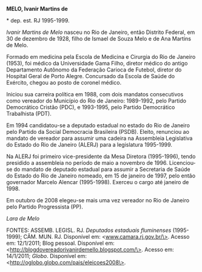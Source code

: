 **MELO, Ivanir Martins de**

\* dep. est. RJ 1995-1999.

*Ivanir Martins de Melo* nasceu no Rio de Janeiro, então Distrito
Federal, em 30 de dezembro de 1928, filho de Ismael de Souza Melo e de
Ana Martins de Melo.

Formado em medicina pela Escola de Medicina e Cirurgia do Rio de Janeiro
(1953), foi médico da Universidade Gama Filho, diretor médico do antigo
Departamento Autônomo da Federação Carioca de Futebol, diretor do
Hospital Geral de Porto Alegre. Concursado da Escola de Saúde do
Exército, chegou ao posto de coronel médico.

Iniciou sua carreira política em 1988, com dois mandatos consecutivos
como vereador do Município do Rio de Janeiro: 1989-1992, pelo Partido
Democrático Cristão (PDC), e 1993-1995, pelo Partido Democrático
Trabalhista (PDT).

Em 1994 candidatou-se a deputado estadual no estado do Rio de Janeiro
pelo Partido da Social Democracia Brasileira (PSDB). Eleito, renunciou
ao mandato de vereador para assumir uma cadeira na Assembleia
Legislativa do Estado do Rio de Janeiro (ALERJ) para a legislatura
1995-1999.

Na ALERJ foi primeiro vice-presidente da Mesa Diretora (1995-1996),
tendo presidido a assembleia no período de maio a novembro de 1996.
Licenciou-se do mandato de deputado estadual para assumir a Secretaria
de Saúde do Estado do Rio de Janeiro nomeado, em 15 de janeiro de 1997,
pelo então governador Marcelo Alencar (1995-1998). Exerceu o cargo até
janeiro de 1998.

Em outubro de 2008 elegeu-se mais uma vez vereador no Rio de Janeiro
pelo Partido Progressista (PP).

*Lara de Melo*

FONTES: ASSEMB. LEGISL. RJ. *Deputados estaduais fluminenses*
(1995-1999); CÂM. MUN. RJ. Disponível em: \<www.camara.rj.gov.br/\>.
Acesso em: 12/1/2011; Blog pessoal. Disponível em:
\<http://blogdovereadorivanirdemello.blogspot.com/\>. Acesso em:
14/1/2011; *Globo*. Disponível em:
\<http://oglobo.globo.com/pais/eleicoes2008\>.
